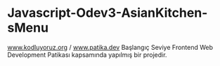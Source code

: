 # Javascript-Odev3-AsianKitchen-sMenu
www.kodluyoruz.org / www.patika.dev Başlangıç Seviye Frontend Web Development Patikası kapsamında yapılmış bir projedir.
